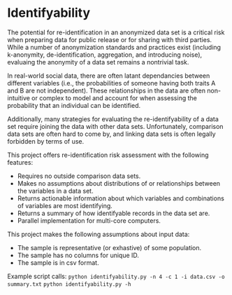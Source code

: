 Identifyability
===============

The potential for re-identification in an anonymized data set is a critical risk when preparing data for public release or for sharing with third parties. While a number of anonymization standards and practices exist (including k-anonymity, de-identification, aggregation, and introducing noise), evaluaing the anonymity of a data set remains a nontrivial task. 

In real-world social data, there are often latant dependancies between different variables (i.e., the probabilities of someone having both traits A and B are not independent). These relationships in the data are often non-intuitive or complex to model and account for when assessing the probability that an individual can be identified. 

Additionally, many strategies for evaluating the re-identifyability of a data set require joining the data with other data sets. Unfortunately, comparison data sets are often hard to come by, and linking data sets is often legally forbidden by terms of use.

This project offers re-identification risk assessment with the following features:
- Requires no outside comparison data sets.
- Makes no assumptions about distributions of or relationships between the variables in a data set.
- Returns actionable information about which variables and combinations of variables are most identifying.
- Returns a summary of how identifyable records in the data set are.
- Parallel implementation for multi-core computers.

This project makes the following assumptions about input data:
- The sample is representative (or exhastive) of some population.
- The sample has no columns for unique ID.
- The sample is in csv format. 

Example script calls:
`python identifyability.py -n 4 -c 1 -i data.csv -o summary.txt`
`python identifyability.py -h`
